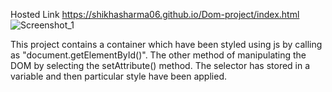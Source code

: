Hosted Link 
https://shikhasharma06.github.io/Dom-project/index.html
![Screenshot_1](https://github.com/Shikhasharma06/Dom-project/assets/135316685/2ccc59c6-0ab4-4b80-bfc5-cf5aa3636404)




This project contains a container which have been styled using js by calling as "document.getElementById()".
The other method of manipulating the DOM by selecting the setAttribute() method.
The selector has stored in a variable and then particular style have been applied.
